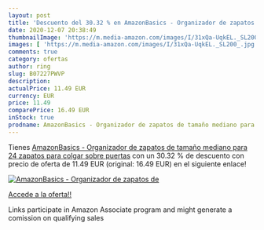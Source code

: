 ```yaml
---
layout: post
title: 'Descuento del 30.32 % en AmazonBasics - Organizador de zapatos de'
date: 2020-12-07 20:38:49
thumbnailImage: 'https://m.media-amazon.com/images/I/31xQa-UqkEL._SL200_.jpg'
images: [ 'https://m.media-amazon.com/images/I/31xQa-UqkEL._SL200_.jpg' ]
comments: true
category: ofertas
author: ring
slug: B07227PWVP
description:
actualPrice: 11.49 EUR
currency: EUR
price: 11.49
comparePrice: 16.49 EUR
inStock: true
prodname: AmazonBasics - Organizador de zapatos de tamaño mediano para 24 zapatos  para colgar sobre puertas
---
```


Tienes [AmazonBasics - Organizador de zapatos de tamaño mediano para 24 zapatos  para colgar sobre puertas](https://www.amazon.es/dp/B07227PWVP/?tag=tolees-21) con un 30.32 % de descuento con precio de oferta de 11.49 EUR (original: 16.49 EUR) en el siguiente enlace!

[![AmazonBasics - Organizador de zapatos de](https://m.media-amazon.com/images/I/31xQa-UqkEL._SL200_.jpg)](https://www.amazon.es/dp/B07227PWVP/?tag=tolees-21)

[Accede a la oferta!!](https://www.amazon.es/dp/B07227PWVP/?tag=tolees-21)

Links participate in Amazon Associate program and might generate a comission on qualifying sales


